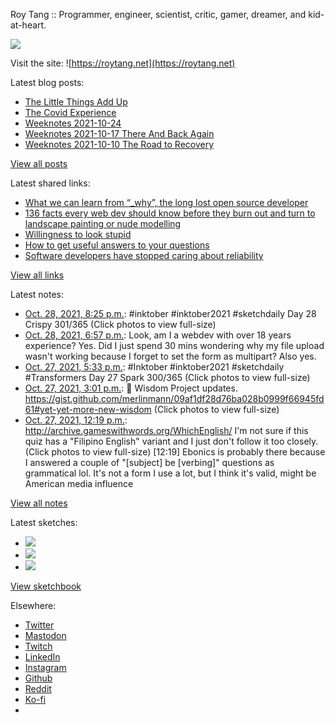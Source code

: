 Roy Tang :: Programmer, engineer, scientist, critic, gamer, dreamer, and kid-at-heart.

![](https://roytang.net/static/img/profile.jpg)

Visit the site: ![https://roytang.net](https://roytang.net)

Latest blog posts:

- [The Little Things Add Up](https://roytang.net/2021/10/little-things-add-up/)
- [The Covid Experience](https://roytang.net/2021/10/covid-experience/)
- [Weeknotes 2021-10-24](https://roytang.net/2021/10/weeknotes-2021-10-24/)
- [Weeknotes 2021-10-17 There And Back Again](https://roytang.net/2021/10/weeknotes-10-17/)
- [Weeknotes 2021-10-10 The Road to Recovery](https://roytang.net/2021/10/weeknotes-10-10/)

[View all posts](https://roytang.net/blog)

Latest shared links:

- [What we can learn from “_why”, the long lost open source developer](https://roytang.net/2021/10/f477a6a18fe5fb487eacd5418311c51e/)
- [136 facts every web dev should know before they burn out and turn to landscape painting or nude modelling](https://roytang.net/2021/10/136-facts-every-web-dev-should-know-before-they-burn-out-and-turn-to-landscape-painting-or-nude-mode/)
- [Willingness to look stupid](https://roytang.net/2021/10/willingness-to-look-stupid/)
- [How to get useful answers to your questions](https://roytang.net/2021/10/how-to-get-useful-answers-to-your-questions/)
- [Software developers have stopped caring about reliability](https://roytang.net/2021/10/software-developers-have-stopped-caring-about-reliability/)

[View all links](https://roytang.net/links)

Latest notes:

- [Oct. 28, 2021, 8:25 p.m.](https://roytang.net/2021/10/1453699323263209473/): #inktober #inktober2021 #sketchdaily Day 28 Crispy 301/365 (Click photos to view full-size)
- [Oct. 28, 2021, 6:57 p.m.](https://roytang.net/2021/10/52e3b11e292131936b3e30a2c7fa15f3/): Look, am I a webdev with over 18 years experience? Yes. Did I just spend 30 mins wondering why my file upload wasn&#x27;t working because I forget to set the form as multipart? Also yes.
- [Oct. 27, 2021, 5:33 p.m.](https://roytang.net/2021/10/1453293791276830733/): #Inktober #inktober2021 #sketchdaily #Transformers Day 27 Spark 300/365 (Click photos to view full-size)
- [Oct. 27, 2021, 3:01 p.m.](https://roytang.net/2021/10/1453255563224178696/): 🦉 Wisdom Project updates. https://gist.github.com/merlinmann/09af1df28d76ba028b0999f66945fd61#yet-yet-more-new-wisdom (Click photos to view full-size)
- [Oct. 27, 2021, 12:19 p.m.](https://roytang.net/2021/10/1453214826973519881/): http://archive.gameswithwords.org/WhichEnglish/ I&#x27;m not sure if this quiz has a &quot;Filipino English&quot; variant and I just don&#x27;t follow it too closely. (Click photos to view full-size) [12:19] Ebonics is probably there because I answered a couple of &quot;[subject] be [verbing]&quot; questions as grammatical lol. It&#x27;s not a form I use a lot, but I think it&#x27;s valid, might be American media influence

[View all notes](https://roytang.net/notes)

Latest sketches:


- ![](https://roytang.net/media/cache/4d/59/4d59d4a4036bbc2d42f37e80954d0883.jpg)
- ![](https://roytang.net/media/cache/8a/c7/8ac7ad168d81553b57cddd8230f378f1.jpg)
- ![](https://roytang.net/media/cache/89/c2/89c2178d0799dce457956002d120a18f.jpg)

[View sketchbook](https://roytang.net/albums/sketchbook)


Elsewhere:

- [Twitter](https://twitter.com/roytang)
- [Mastodon](https://mastodon.technology/@roytang)
- [Twitch](https://twitch.tv/twitchyroy)
- [LinkedIn](https://www.linkedin.com/in/roytang)
- [Instagram](https://instagram.com/roytang0400)
- [Github](https://github.com/roytang)
- [Reddit](https://reddit.com/u/hungryroy)
- [Ko-fi](https://ko-fi.com/roytang)
- [](mailto:hello@roytang.net)